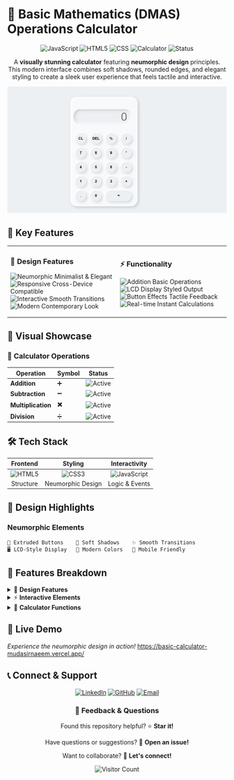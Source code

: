 # 🔢 Basic Mathematics (DMAS) Operations Calculator

<div align="center">
  
  ![JavaScript](https://img.shields.io/badge/JavaScript-0D6EFD?style=for-the-badge&logo=javascript&logoColor=white)
  ![HTML5](https://img.shields.io/badge/HTML5-E34F26?style=for-the-badge&logo=html5&logoColor=white)
  ![CSS](https://img.shields.io/badge/CSS-3B3B3B?style=for-the-badge&logo=html5&logoColor=white)
  ![Calculator](https://img.shields.io/badge/Calculator-FF6B6B?style=for-the-badge&logo=robot&logoColor=white)
  ![Status](https://img.shields.io/badge/Status-Completed-brightgreen?style=for-the-badge&logo=checkmark)
  
A **visually stunning calculator** featuring **neumorphic design** principles. This modern interface combines soft shadows, rounded edges, and elegant styling to create a sleek user experience that feels tactile and interactive.

</div>

<div align="center">

![Marks Details](https://github.com/MudasirNaeem1/HTML-CSS-JS-Basic-Calculator/blob/main/Calculator%20image.JPG)

</div>

## 🚀 Key Features

<table>
<tr>
<td width="50%">

### 🎯 **Design Features**
![Neumorphic](https://img.shields.io/badge/Neumorphic%20UI-FF6B6B?style=flat&logo=palette&logoColor=white) Minimalist & Elegant  
![Responsive](https://img.shields.io/badge/Responsive-4ECDC4?style=flat&logo=responsive&logoColor=white) Cross-Device Compatible  
![Interactive](https://img.shields.io/badge/Interactive-45B7D1?style=flat&logo=cursor&logoColor=white) Smooth Transitions  
![Modern](https://img.shields.io/badge/Modern-96CEB4?style=flat&logo=trending-up&logoColor=white) Contemporary Look  

</td>
<td width="50%">

### ⚡ **Functionality**
![Addition](https://img.shields.io/badge/Addition-FD79A8?style=flat&logo=plus&logoColor=white) Basic Operations  
![LCD Display](https://img.shields.io/badge/LCD%20Display-A29BFE?style=flat&logo=display&logoColor=white) Styled Output  
![Button Effects](https://img.shields.io/badge/Button%20Effects-FDCB6E?style=flat&logo=touch&logoColor=white) Tactile Feedback  
![Real-time](https://img.shields.io/badge/Real--time-00B894?style=flat&logo=zap&logoColor=white) Instant Calculations  

</td>
</tr>
</table>

## 🎨 Visual Showcase

<div align="left">

### 🔢 **Calculator Operations**

| Operation | Symbol | Status |
|-----------|--------|--------|
| **Addition** | ➕ | ![Active](https://img.shields.io/badge/Active-00D084?style=flat-square) |
| **Subtraction** | ➖ | ![Active](https://img.shields.io/badge/Active-00D084?style=flat-square) |
| **Multiplication** | ✖️ | ![Active](https://img.shields.io/badge/Active-00D084?style=flat-square) |
| **Division** | ➗ | ![Active](https://img.shields.io/badge/Active-00D084?style=flat-square) |

</div>

## 🛠️ Tech Stack

<div align="left">

| **Frontend** | **Styling** | **Interactivity** |
|:---:|:---:|:---:|
| ![HTML5](https://img.shields.io/badge/HTML5-E34F26?style=for-the-badge&logo=html5&logoColor=white) | ![CSS3](https://img.shields.io/badge/CSS3-1572B6?style=for-the-badge&logo=css3&logoColor=white) | ![JavaScript](https://img.shields.io/badge/JavaScript-3B3B3B?style=for-the-badge&logo=javascript&logoColor=white) |
| Structure | Neumorphic Design | Logic & Events |

</div>

## 🎯 Design Highlights

<div align="left">

### **Neumorphic Elements**

```
🔘 Extruded Buttons    💫 Soft Shadows    ✨ Smooth Transitions
🖥️ LCD-Style Display   🎨 Modern Colors   📱 Mobile Friendly
```

</div>

## 📱 Features Breakdown

<details>
<summary>🎨 <strong>Design Features</strong></summary>

- **Neumorphic UI**: Soft, extruded appearance with depth
- **Responsive Layout**: Works on desktop, tablet, and mobile
- **Modern Typography**: Clean, readable number display
- **Color Harmony**: Carefully selected color palette
- **Accessibility**: High contrast and clear visual hierarchy

</details>

<details>
<summary>⚡ <strong>Interactive Elements</strong></summary>

- **Button Hover Effects**: Visual feedback on interaction
- **Smooth Animations**: CSS transitions for fluid experience
- **Touch-Friendly**: Optimized for mobile touch interactions
- **Visual States**: Active, hover, and focus states
- **Error Handling**: Graceful handling of edge cases

</details>

<details>
<summary>🔢 <strong>Calculator Functions</strong></summary>

- **Basic Operations**: +, -, ×, ÷
- **Clear Function**: Reset calculations
- **Decimal Support**: Handle floating-point numbers
- **Real-time Display**: Instant visual feedback
- **Keyboard Support**: Use keyboard for input

</details>

</div>

## 🌟 Live Demo

<div align="left">

*Experience the neumorphic design in action!*
 https://basic-calculator-mudasirnaeem.vercel.app/

</div>

## 📞 Connect & Support

<div align="center">
  
  [![LinkedIn](https://img.shields.io/badge/LinkedIn-0077B5?style=for-the-badge&logo=linkedin&logoColor=white)](www.linkedin.com/in/mudasir-naeem-698679303)
  [![GitHub](https://img.shields.io/badge/GitHub-100000?style=for-the-badge&logo=github&logoColor=white)](https://github.com/MudasirNaeem1)
  [![Email](https://img.shields.io/badge/Email-D14836?style=for-the-badge&logo=gmail&logoColor=white)](mailto:mudasirnaeem000@gmail.com)

  ### 💬 **Feedback & Questions**
  
  Found this repository helpful? ⭐ **Star it!**
  
  Have questions or suggestions? 💭 **Open an issue!**
  
  Want to collaborate? 🤝 **Let's connect!**
  
![Visitor Count](https://visitor-badge.laobi.icu/badge?page_id=MudasirNaeem1.JavaScript-Arithmetic-Web-Calculator)

</div>
